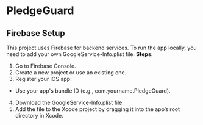 # PledgeGuard

## **Firebase Setup**
This project uses Firebase for backend services.
To run the app locally, you need to add your own GoogleService-Info.plist file.
**Steps:**
1. Go to Firebase Console.
2. Create a new project or use an existing one.
3. Register your iOS app:
- Use your app's bundle ID (e.g., com.yourname.PledgeGuard).
4. Download the GoogleService-Info.plist file.
5. Add the file to the Xcode project by dragging it into the app’s root directory in Xcode.
